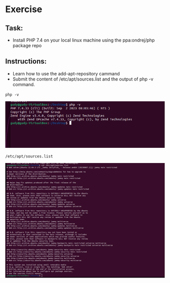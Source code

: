 # Exercise

## Task:

- Install PHP 7.4 on your local linux machine using the ppa:ondrej/php package repo

## Instructions:

- Learn how to use the add-apt-repository cammand
- Submit the content of /etc/apt/sources.list and the output of php -v command.

`php -v`

![Php -v](./img/php.png)

`/etc/apt/sources.list`

![Information of the /etc/apt/sources.list](./img/sources-list.png)
